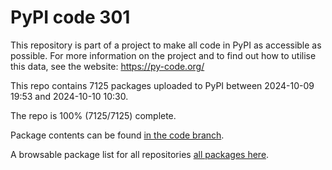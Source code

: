 # PyPI code 301

This repository is part of a project to make all code in PyPI as accessible as possible. For more information 
on the project and to find out how to utilise this data, see the website: https://py-code.org/

This repo contains 7125 packages uploaded to PyPI between 
2024-10-09 19:53 and 2024-10-10 10:30.

The repo is 100% (7125/7125) complete.

Package contents can be found [in the code branch](https://github.com/pypi-data/pypi-mirror-301/tree/code/packages).

A browsable package list for all repositories [all packages here](https://py-code.org/repositories/pypi-mirror-301).


